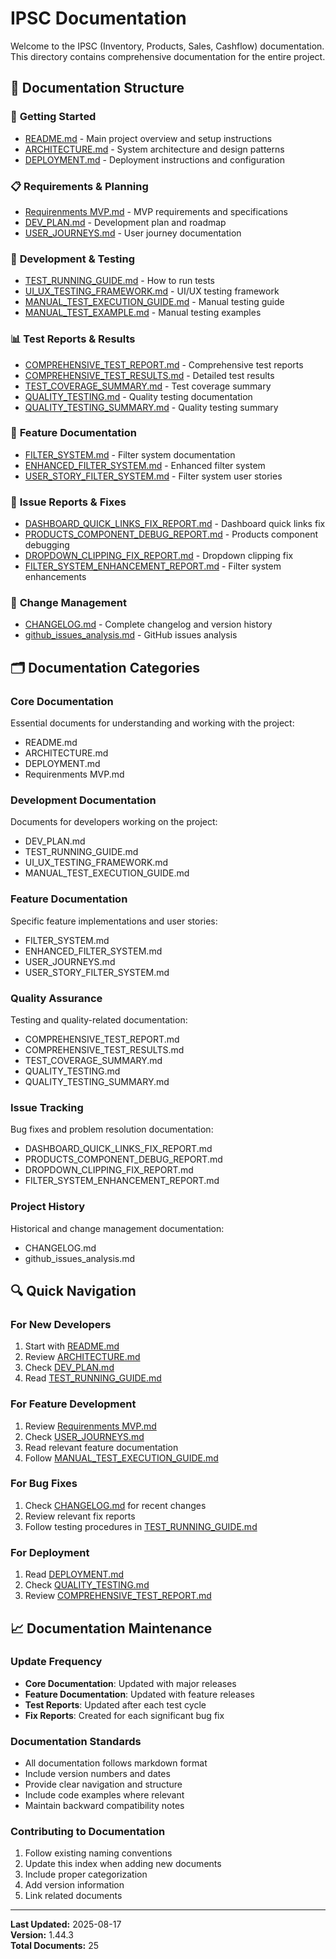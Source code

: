 # IPSC Documentation

Welcome to the IPSC (Inventory, Products, Sales, Cashflow) documentation. This directory contains comprehensive documentation for the entire project.

## 📁 Documentation Structure

### 🚀 **Getting Started**
- [README.md](./README.md) - Main project overview and setup instructions
- [ARCHITECTURE.md](./ARCHITECTURE.md) - System architecture and design patterns
- [DEPLOYMENT.md](./DEPLOYMENT.md) - Deployment instructions and configuration

### 📋 **Requirements & Planning**
- [Requirenments MVP.md](./Requirenments%20MVP.md) - MVP requirements and specifications
- [DEV_PLAN.md](./DEV_PLAN.md) - Development plan and roadmap
- [USER_JOURNEYS.md](./USER_JOURNEYS.md) - User journey documentation

### 🔧 **Development & Testing**
- [TEST_RUNNING_GUIDE.md](./TEST_RUNNING_GUIDE.md) - How to run tests
- [UI_UX_TESTING_FRAMEWORK.md](./UI_UX_TESTING_FRAMEWORK.md) - UI/UX testing framework
- [MANUAL_TEST_EXECUTION_GUIDE.md](./MANUAL_TEST_EXECUTION_GUIDE.md) - Manual testing guide
- [MANUAL_TEST_EXAMPLE.md](./MANUAL_TEST_EXAMPLE.md) - Manual testing examples

### 📊 **Test Reports & Results**
- [COMPREHENSIVE_TEST_REPORT.md](./COMPREHENSIVE_TEST_REPORT.md) - Comprehensive test reports
- [COMPREHENSIVE_TEST_RESULTS.md](./COMPREHENSIVE_TEST_RESULTS.md) - Detailed test results
- [TEST_COVERAGE_SUMMARY.md](./TEST_COVERAGE_SUMMARY.md) - Test coverage summary
- [QUALITY_TESTING.md](./QUALITY_TESTING.md) - Quality testing documentation
- [QUALITY_TESTING_SUMMARY.md](./QUALITY_TESTING_SUMMARY.md) - Quality testing summary

### 🎯 **Feature Documentation**
- [FILTER_SYSTEM.md](./FILTER_SYSTEM.md) - Filter system documentation
- [ENHANCED_FILTER_SYSTEM.md](./ENHANCED_FILTER_SYSTEM.md) - Enhanced filter system
- [USER_STORY_FILTER_SYSTEM.md](./USER_STORY_FILTER_SYSTEM.md) - Filter system user stories

### 🐛 **Issue Reports & Fixes**
- [DASHBOARD_QUICK_LINKS_FIX_REPORT.md](./DASHBOARD_QUICK_LINKS_FIX_REPORT.md) - Dashboard quick links fix
- [PRODUCTS_COMPONENT_DEBUG_REPORT.md](./PRODUCTS_COMPONENT_DEBUG_REPORT.md) - Products component debugging
- [DROPDOWN_CLIPPING_FIX_REPORT.md](./DROPDOWN_CLIPPING_FIX_REPORT.md) - Dropdown clipping fix
- [FILTER_SYSTEM_ENHANCEMENT_REPORT.md](./FILTER_SYSTEM_ENHANCEMENT_REPORT.md) - Filter system enhancements

### 📝 **Change Management**
- [CHANGELOG.md](./CHANGELOG.md) - Complete changelog and version history
- [github_issues_analysis.md](./github_issues_analysis.md) - GitHub issues analysis

## 🗂️ **Documentation Categories**

### **Core Documentation**
Essential documents for understanding and working with the project:
- README.md
- ARCHITECTURE.md
- DEPLOYMENT.md
- Requirenments MVP.md

### **Development Documentation**
Documents for developers working on the project:
- DEV_PLAN.md
- TEST_RUNNING_GUIDE.md
- UI_UX_TESTING_FRAMEWORK.md
- MANUAL_TEST_EXECUTION_GUIDE.md

### **Feature Documentation**
Specific feature implementations and user stories:
- FILTER_SYSTEM.md
- ENHANCED_FILTER_SYSTEM.md
- USER_JOURNEYS.md
- USER_STORY_FILTER_SYSTEM.md

### **Quality Assurance**
Testing and quality-related documentation:
- COMPREHENSIVE_TEST_REPORT.md
- COMPREHENSIVE_TEST_RESULTS.md
- TEST_COVERAGE_SUMMARY.md
- QUALITY_TESTING.md
- QUALITY_TESTING_SUMMARY.md

### **Issue Tracking**
Bug fixes and problem resolution documentation:
- DASHBOARD_QUICK_LINKS_FIX_REPORT.md
- PRODUCTS_COMPONENT_DEBUG_REPORT.md
- DROPDOWN_CLIPPING_FIX_REPORT.md
- FILTER_SYSTEM_ENHANCEMENT_REPORT.md

### **Project History**
Historical and change management documentation:
- CHANGELOG.md
- github_issues_analysis.md

## 🔍 **Quick Navigation**

### **For New Developers**
1. Start with [README.md](./README.md)
2. Review [ARCHITECTURE.md](./ARCHITECTURE.md)
3. Check [DEV_PLAN.md](./DEV_PLAN.md)
4. Read [TEST_RUNNING_GUIDE.md](./TEST_RUNNING_GUIDE.md)

### **For Feature Development**
1. Review [Requirenments MVP.md](./Requirenments%20MVP.md)
2. Check [USER_JOURNEYS.md](./USER_JOURNEYS.md)
3. Read relevant feature documentation
4. Follow [MANUAL_TEST_EXECUTION_GUIDE.md](./MANUAL_TEST_EXECUTION_GUIDE.md)

### **For Bug Fixes**
1. Check [CHANGELOG.md](./CHANGELOG.md) for recent changes
2. Review relevant fix reports
3. Follow testing procedures in [TEST_RUNNING_GUIDE.md](./TEST_RUNNING_GUIDE.md)

### **For Deployment**
1. Read [DEPLOYMENT.md](./DEPLOYMENT.md)
2. Check [QUALITY_TESTING.md](./QUALITY_TESTING.md)
3. Review [COMPREHENSIVE_TEST_REPORT.md](./COMPREHENSIVE_TEST_REPORT.md)

## 📈 **Documentation Maintenance**

### **Update Frequency**
- **Core Documentation**: Updated with major releases
- **Feature Documentation**: Updated with feature releases
- **Test Reports**: Updated after each test cycle
- **Fix Reports**: Created for each significant bug fix

### **Documentation Standards**
- All documentation follows markdown format
- Include version numbers and dates
- Provide clear navigation and structure
- Include code examples where relevant
- Maintain backward compatibility notes

### **Contributing to Documentation**
1. Follow existing naming conventions
2. Update this index when adding new documents
3. Include proper categorization
4. Add version information
5. Link related documents

---

**Last Updated:** 2025-08-17  
**Version:** 1.44.3  
**Total Documents:** 25
